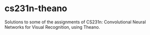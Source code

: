 # cs231n-theano
Solutions to some of the assignments of CS231n: Convolutional Neural Networks for Visual Recognition, using Theano.

